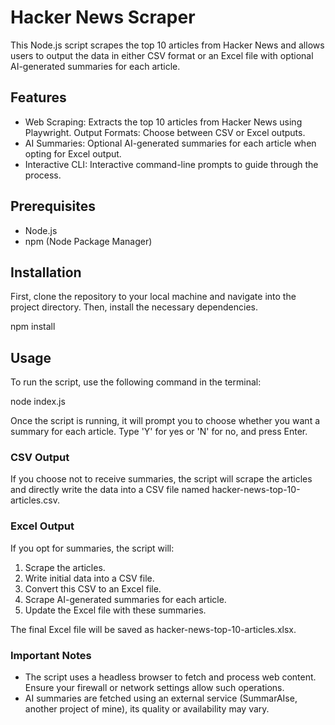 # Hacker News Scraper

This Node.js script scrapes the top 10 articles from Hacker News and allows users to output the data in either CSV format or an Excel file with optional AI-generated summaries for each article.

## Features

- Web Scraping: Extracts the top 10 articles from Hacker News using Playwright.
  Output Formats: Choose between CSV or Excel outputs.
- AI Summaries: Optional AI-generated summaries for each article when opting for Excel output.
- Interactive CLI: Interactive command-line prompts to guide through the process.

## Prerequisites

- Node.js
- npm (Node Package Manager)

## Installation

First, clone the repository to your local machine and navigate into the project directory. Then, install the necessary dependencies.

npm install

## Usage

To run the script, use the following command in the terminal:

node index.js

Once the script is running, it will prompt you to choose whether you want a summary for each article. Type 'Y' for yes or 'N' for no, and press Enter.

### CSV Output

If you choose not to receive summaries, the script will scrape the articles and directly write the data into a CSV file named hacker-news-top-10-articles.csv.

### Excel Output

If you opt for summaries, the script will:

1. Scrape the articles.
2. Write initial data into a CSV file.
3. Convert this CSV to an Excel file.
4. Scrape AI-generated summaries for each article.
5. Update the Excel file with these summaries.

The final Excel file will be saved as hacker-news-top-10-articles.xlsx.

### Important Notes

- The script uses a headless browser to fetch and process web content. Ensure your firewall or network settings allow such operations.
- AI summaries are fetched using an external service (SummarAIse, another project of mine), its quality or availability may vary.
